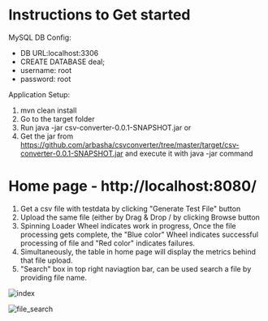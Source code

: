 # Instructions to Get started

MySQL DB Config:
- DB URL:localhost:3306
- CREATE DATABASE deal;
- username: root
- password: root

Application Setup:
1. mvn clean install
2. Go to the target folder
3. Run java -jar csv-converter-0.0.1-SNAPSHOT.jar
            or
4. Get the jar from https://github.com/arbasha/csvconverter/tree/master/target/csv-converter-0.0.1-SNAPSHOT.jar and execute it with java -jar command

# Home page - http://localhost:8080/

1. Get a csv file with testdata by clicking "Generate Test File" button
2. Upload the same file (either by Drag & Drop / by clicking Browse button
3. Spinning Loader Wheel indicates work in progress, Once the file processing gets complete, the "Blue color" Wheel indicates successful processing of file and "Red color" indicates failures.
4. Simultaneously, the table in home page will display the metrics behind that file upload.
5. "Search" box in top right naviagtion bar, can be used search a file by providing file name.  

![index](https://user-images.githubusercontent.com/22431218/35640474-4519a4a6-06e3-11e8-919d-e30da8754c1f.PNG)


![file_search](https://user-images.githubusercontent.com/22431218/35640911-9db4e430-06e4-11e8-8278-29fe9fc37c3d.PNG)
